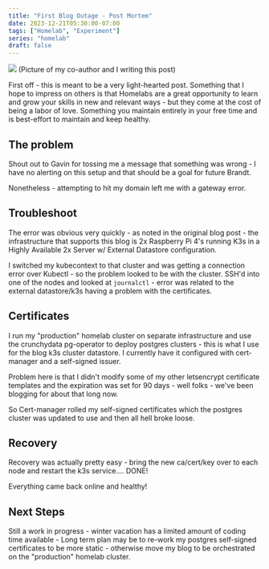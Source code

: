 ```yaml
---
title: "First Blog Outage - Post Mortem"
date: 2023-12-21T05:30:00-07:00
tags: ["Homelab", "Experiment"]
series: "homelab"
draft: false
---
```


![](https://content.bekindchooseviolence.com/coauthor.png)
(Picture of my co-author and I writing this post)

First off - this is meant to be a very light-hearted post. Something that I hope to impress on others is that Homelabs are a great opportunity to learn and grow your skills in new and relevant ways - but they come at the cost of being a labor of love. Something you maintain entirely in your free time and is best-effort to maintain and keep healthy.

## The problem

Shout out to Gavin for tossing me a message that something was wrong - I have no alerting on this setup and that should be a goal for future Brandt. 

Nonetheless - attempting to hit my domain left me with a gateway error.

## Troubleshoot 

The error was obvious very quickly - as noted in the original blog post - the infrastructure that supports this blog is 2x Raspberry Pi 4's running K3s in a Highly Available 2x Server w/ External Datastore configuration.

I switched my kubecontext to that cluster and was getting a connection error over Kubectl - so the problem looked to be with the cluster. SSH'd into one of the nodes and looked at `journalctl` - error was related to the external datastore/k3s having a problem with the certificates. 

## Certificates

I run my "production" homelab cluster on separate infrastructure and use the crunchydata pg-operator to deploy postgres clusters - this is what I use for the blog k3s cluster datastore. I currently have it configured with cert-manager and a self-signed issuer.

Problem here is that I didn't modify some of my other letsencrypt certificate templates and the expiration was set for 90 days - well folks - we've been blogging for about that long now.

So Cert-manager rolled my self-signed certificates which the postgres cluster was updated to use and then all hell broke loose.

## Recovery 

Recovery was actually pretty easy - bring the new ca/cert/key over to each node and restart the k3s service.... DONE!

Everything came back online and healthy!

## Next Steps

Still a work in progress - winter vacation has a limited amount of coding time available - Long term plan may be to re-work my postgres self-signed certificates to be more static - otherwise move my blog to be orchestrated on the "production" homelab cluster. 